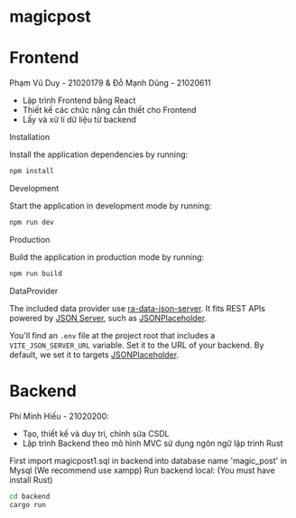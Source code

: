 # magicpost

# Frontend
Phạm Vũ Duy - 21020179 & Đỗ Mạnh Dũng - 21020611

- Lập trình Frontend bằng React
- Thiết kế các chức năng cần thiết cho Frontend
- Lấy và xử lí dữ liệu từ backend

Installation

Install the application dependencies by running:

```sh
npm install
```

Development

Start the application in development mode by running:

```sh
npm run dev
```

Production

Build the application in production mode by running:

```sh
npm run build
```

DataProvider

The included data provider use [ra-data-json-server](https://github.com/marmelab/react-admin/tree/master/packages/ra-data-json-server). It fits REST APIs powered by [JSON Server](https://github.com/typicode/json-server), such as [JSONPlaceholder](https://jsonplaceholder.typicode.com/).

You'll find an `.env` file at the project root that includes a `VITE_JSON_SERVER_URL` variable. Set it to the URL of your backend. By default, we set it to targets [JSONPlaceholder](https://jsonplaceholder.typicode.com/).


# Backend
Phí Minh Hiếu - 21020200:
- Tạo, thiết kế và duy trì, chỉnh sửa CSDL
- Lập trình Backend theo mô hình MVC sử dụng ngôn ngữ lập trình Rust

First import magicpost1.sql in backend into database name 'magic_post' in Mysql (We recommend use xampp)
Run backend local: (You must have install Rust)
```sh
cd backend
cargo run
```

